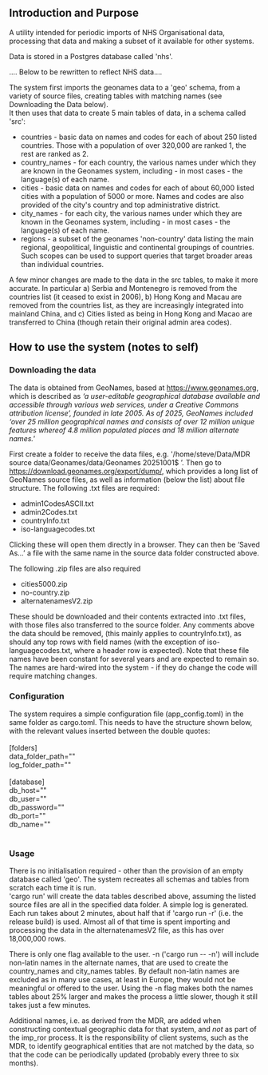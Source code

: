 <h2>Introduction and Purpose</h2>
A utility intended for periodic imports of NHS Organisational data, processing that data and making a subset of it available for other systems.

Data is stored in a Postgres database called 'nhs'. <br/>


.... Below to be rewritten to reflect NHS data....

The system first imports the geonames data to a 'geo' schema, from a variety of source files, creating tables with matching names (see Downloading the Data below).<br/> 
It then uses that data to create 5 main tables of data, in a schema called 'src':
<ul>
<li>countries - basic data on names and codes for each of about 250 listed countries. Those with a population of over 320,000 are ranked 1, the rest are ranked as 2.</li> 
<li>country_names - for each country, the various names under which they are known in the Geonames system, including - in most cases - the language(s) of each name.</li>
<li>cities - basic data on names and codes for each of about 60,000 listed cities with a population of 5000 or more. Names and codes are also provided of the city's country and top administrative district.</li> 
<li>city_names - for each city, the various names under which they are known in the Geonames system, including - in most cases - the language(s) of each name.</li>
<li>regions - a subset of the geonames 'non-country' data listing the main regional, geopolitical, linguistic and continental groupings of countries. Such scopes can be used to support queries that target broader areas than individual countries.</li> 
</ul>
A few minor changes are made to the data in the src tables, to make it more accurate. In particular a) Serbia and Montenegro is removed from the countries list (it ceased to exist in 2006), 
b) Hong Kong and Macau are removed from the countries list, as they are increasingly integrated into mainland China, and c) Cities listed as being in Hong Kong and Macao are transferred to China 
(though retain their original admin area codes). 

<h2>How to use the system  (notes to self)</h2>

<h3>Downloading the data</h3>
The data is obtained from GeoNames, based at <a href="https://www.geonames.org/" target="_blank">https://www.geonames.org</a>, which is described as 
<i>‘a user-editable geographical database available and accessible through various web services, under a Creative Commons attribution license’, founded in late 2005. 
As of 2025, GeoNames included ‘over 25 million geographical names and consists of over 12 million unique features whereof 4.8 million populated places and 18 million alternate names.'</i>

First create a folder to receive the data files, e.g. '/home/steve/Data/MDR source data/Geonames/data/Geonames 20251001$ ’. 
Then go to <a href="https://download.geonames.org/export/dump/" target="_blank">https://download.geonames.org/export/dump/</a>, which provides a long list of GeoNames source files, as well as information (below the list) about file structure. 
The following .txt files are required:
<ul>
<li>admin1CodesASCII.txt</li> 
<li>admin2Codes.txt</li> 
<li>countryInfo.txt</li> 
<li>iso-languagecodes.txt</li> 
</ul>
Clicking these will open them directly in a browser. They can then be ‘Saved As…’ a file with the same name in the source data folder constructed above. 

The following .zip files are also  required
<ul>
<li>cities5000.zip</li> 
<li>no-country.zip</li> 
<li>alternatenamesV2.zip</li> 
</ul>
These should be downloaded and their contents extracted into .txt files, with those files also transferred to the source folder. 
Any comments above the data should be removed, (this mainly applies to countryInfo.txt), as should any top rows with field names (with the exception of iso-languagecodes.txt, where a header row is expected). 
Note that these file names have been constant for several years and are expected to remain so. The names are hard-wired into the system - if they do change the code will require matching changes.

<h3>Configuration</h3>
The system requires a simple configuration file (app_config.toml) in the same folder as cargo.toml. This needs to have the structure shown below, 
with the relevant values inserted between the double quotes: <br/>
<br/>
[folders]<br/>
data_folder_path=""<br/>
log_folder_path=""<br/>
<br/>
[database]<br/>
db_host=""<br/>
db_user=""<br/>
db_password=""<br/>
db_port=""<br/>
db_name=""<br/>
<br/>
<h3>Usage</h3>
There is no initialisation required - other than the provision of an empty database called 'geo'. The system recreates all schemas and tables from scratch each time it is run.<br/>
'cargo run' will create the data tables described above, assuming the listed source files are all in the specified data folder. A simple log is generated.<br/>
Each run takes about 2 minutes, about half that if 'cargo run -r' (i.e. the release build) is used. Almost all of that time is spent importing and processing the data in the 
alternatenamesV2 file, as this has over 18,000,000 rows.<br/>

There is only one flag available to the user. -n ('cargo run -- -n') will include non-latin names in the alternate names, that are used to create the country_names and city_names tables. 
By default non-latin names are excluded as in many use cases, at least in Europe, they would not be meaningful or offered to the user. Using the -n flag makes both the names tables about 
25% larger and makes the process a little slower, though it still takes just a few minutes.

Additional names, i.e. as derived from the MDR, are added when constructing contextual geographic data for that system, and <i>not</i> as part of the imp_ror process. 
It is the responsibility of client systems, such as the MDR, to identify geographical entities that are not matched by the data, so that the code 
can be periodically updated (probably every three to six months).

